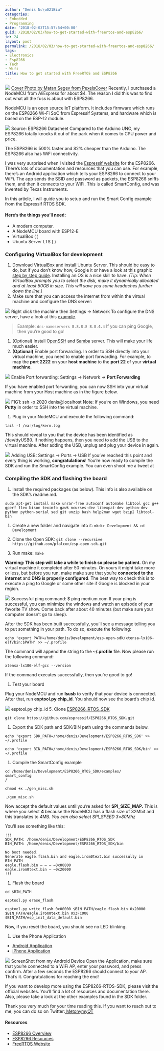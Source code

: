 ```yaml
---
author: "Denis Nu\u021Biu"
categories:
- Embedded
- Programming
date: '2018-02-03T15:57:54+00:00'
guid: /2018/02/03/how-to-get-started-with-freertos-and-esp8266/
id: 24
layout: post
permalink: /2018/02/03/how-to-get-started-with-freertos-and-esp8266/
tags:
- Electronics
- Esp8266
- Tech
- Wifi
title: How to get started with FreeRTOS and ESP8266
---
```

![](/wp-content/uploads/2018/06/babe3-12fa1exr1zeewua54bby3ag.jpeg)
[Cover Photo by Matan Segev from PexelsCover](https://www.pexels.com/photo/action-android-device-electronics-595804/)
Recently, I purchased a NodeMCU from AliExpress for about $4. The reason I did this was to find out what all the fuss is about with ESP8266.


NodeMCU is an open source IoT platform. It includes firmware which runs on the ESP8266 Wi-Fi SoC from Espressif Systems, and hardware which is based on the ESP-12 module.


![](/wp-content/uploads/2018/06/8a6c3-1eweuexslju_l6gorgaev-w.png)
Source: ESP8266 Datasheet
Compared to the Arduino UNO, my ESP8266 totally knocks it out of the park when it comes to CPU power and price.


The ESP8266 is 500% faster and 82% cheaper than the Arduino. The ESP8266 also has WiFi connectivity.


I was very surprised when I visited the [Espressif website](https://www.espressif.com/en/products/hardware/esp8266ex/overview) for the ESP8266. There’s lots of documentation and resources that you can use. For example, there’s an Android application which tells your ESP8266 to connect to your WiFi. The app sends the SSID and password as packets, the ESP8266 sniffs them, and then it connects to your WiFi. This is called SmartConfig, and was invented by Texas Instruments.


In this article, I will guide you to setup and run the Smart Config example from the Espressif RTOS SDK.


#### Here’s the things you’ll need:


- A modern computer.
- A NodeMCU board with ESP12-E
- VirtualBox (
)
- Ubuntu Server LTS (
)


### Configuring VirtualBox for development


1. Download VirtualBox and install Ubuntu Server. This should be easy to do, but if you don’t know how, Google it or have a look at this graphic [step by step guide](https://dalanzg.github.io/tips-tutorials/ubuntu/2016/04/15/install-ubuntu-server-on-virtualbox/). Installing an OS is a nice skill to have. *(Tip: When VirtualBox prompts you to select the disk, make it dynamically allocated and at least 50GB in size. This will save you some headaches further down the line.)*
2. Make sure that you can access the internet from within the virtual machine and configure the DNS server:


![](/wp-content/uploads/2018/06/9bef0-1v-sf25lacxuvayb-x0zueq.png)
Right click the machine then Settings -> Network
To configure the DNS server, have a look at this [example](https://askubuntu.com/questions/346838/how-do-i-configure-my-dns-settings-in-ubuntu-server).


> Example: `dns-nameservers 8.8.8.8 8.8.4.4` If you can ping Google, then you’re good to go!


1. (Optional) Install [OpenSSH](https://help.ubuntu.com/lts/serverguide/openssh-server.html) and [Samba](https://help.ubuntu.com/lts/serverguide/samba-fileserver.html) server. This will make your life much easier.
2. **(Optional)** Enable port forwarding. In order to SSH directly into your virtual machine, you need to enable port forwarding. For example, to map the **port 2222** on your **host machine** to the **port 22** of your **virtual machine**.


![](/wp-content/uploads/2018/06/e6d54-1mopy98pu7j-nnjcczvxika.png)
Enable Port forwarding: Settings -> Network -> **Port Forwarding**


If you have enabled port forwarding, you can now SSH into your virtual machine from your Host machine as in the figure below.


![](/wp-content/uploads/2018/06/9eda8-1yh8lzg3ik59kcvuk2xp-sq.png)
FIG1: ssh -p 2020 denis@localhost
Note: If you’re on Windows, you need **Putty** in order to SSH into the virtual machine.


1. Plug in your NodeMCU and execute the following command:


`tail -f /var/log/kern.log`


This should reveal to you that the device has been identified as /dev/ttyUSB0. If nothing happens, then you need to add the USB to the virtual machine. After adding the USB, unplug and plug your device in again.


![](/wp-content/uploads/2018/06/9cfeb-1ze6kztdjsfp47enx8mkxuw.png)
Adding USB: Settings -> Ports -> USB
If you’ve reached this point and every thing is working, **congratulations**! You’re now ready to compile the SDK and run the SmartConfig example. You can even shoot me a tweet at 


### **Compiling the SDK and flashing the board**


1. Install the required packages (as below). This info is also available on the SDK’s readme.md.


```
sudo apt-get install make unrar-free autoconf automake libtool gcc g++ gperf flex bison texinfo gawk ncurses-dev libexpat-dev python-dev python python-serial sed git unzip bash help2man wget bzip2 libtool-bin
```


1. Create a new folder and navigate into it: `mkdir Development && cd Development`


30. Clone the Open SDK: 
`git clone --recursive https://github.com/pfalcon/esp-open-sdk.git`


1. Run make: `make`


**Warning: This step will take a while to finish so please be patient.** On my virtual machine it completed after 50 minutes. On yours it might take more or less, but before you run, make make sure that you’re **connected to the internet** and **DNS is properly configured**. The best way to check this is to execute a ping to Google or some other site if Google is blocked in your region.


![](/wp-content/uploads/2018/06/f6765-1ukoiccf6gk6k0ttefwsirw.png)
Successful ping command: $ ping medium.com
If your ping is successful, you can minimize the windows and watch an episode of your favorite TV show. Come back after about 40 minutes (but make sure your computer doesn’t go to sleep).


After the SDK has been built successfully, you’ll see a message telling you to put something in your path. To do so, execute the following:


```
echo 'export PATH=/home/denis/Development/esp-open-sdk/xtensa-lx106-elf/bin:$PATH' >> ~/.profile
```


The command will append the string to the **~/.profile** file. Now please run the following command:


`xtensa-lx106-elf-gcc --version`


If the command executes successfully, then you’re good to go!


1. Test your board


Plug your NodeMCU and run **lsusb** to verify that your device is connected. After that, run **esptool.py chip\_id**. You should now see the board’s chip id.


![](/wp-content/uploads/2018/06/b88f3-13mr6jko3o-82qvsdc9rknw.png)
esptool.py chip\_id
5\. Clone [ESP8266\_RTOS\_SDK](https://github.com/espressif/ESP8266_RTOS_SDK)


```
git clone https://github.com/espressif/ESP8266_RTOS_SDK.git
```


1. Export the SDK path and SDK/BIN path using the commands below.


```
echo 'export SDK_PATH=/home/denis/Development/ESP8266_RTOS_SDK' >> ~/.profile
```


```
echo 'export BIN_PATH=/home/denis/Development/ESP8266_RTOS_SDK/bin' >> ~/.profile
```


1. Compile the SmartConfig example


```
cd /home/denis/Development/ESP8266_RTOS_SDK/examples/
smart_config
/
```


```
chmod +x ./gen_misc.sh
```


```
./gen_misc.sh
```


Now accept the default values until you’re asked for **SPI\_SIZE\_MAP.** This is where you select **4** because the NodeMCU has a flash size of 32Mbit and this translates to 4MB. *You can also select SPI\_SPEED 3=80Mhz*


You’ll see something like this:


```
!!!
SDK_PATH: /home/denis/Development/ESP8266_RTOS_SDK
BIN_PATH: /home/denis/Development/ESP8266_RTOS_SDK/bin
```


```
No boot needed.
Generate eagle.flash.bin and eagle.irom0text.bin successully in BIN_PATH
eagle.flash.bin — — — →0x00000
eagle.irom0text.bin — →0x20000
!!!
```


1. Flash the board


```
cd $BIN_PATH
```


```
esptool.py erase_flash
```


```
esptool.py write_flash 0x00000 $BIN_PATH/eagle.flash.bin 0x20000 $BIN_PATH/eagle.irom0text.bin 0x3FC000 $BIN_PATH/esp_init_data_default.bin
```


Now, if you reset the board, you should see no LED blinking.


1. Use the Phone Application


- [Android Application](https://play.google.com/store/apps/details?id=com.cmmakerclub.iot.esptouch&hl=en)
- [iPhone Application](https://itunes.apple.com/us/app/ti-wifi-smartconfig/id580969322?mt=8)


![](/wp-content/uploads/2018/06/09ee5-1eor1aujvapolvmldyop4vq.png)
ScreenShot from my Android Device
Open the Application, make sure that you’re connected to a WiFi AP, enter your password, and press confirm. After a few seconds the ESP8266 should connect to your AP. That’s it. Congratulations for reaching the end!


If you want to develop more using the ESP8266-RTOS-SDK, please visit the official websites. You’ll find a lot of resources and documentation there. Also, please take a look at the other examples found in the SDK folder.


Thank you very much for your time reading this. If you want to reach out to me, you can do so on Twitter:[ MetonymyQT](https://twitter.com/nuculabs)


#### Resources


- [ESP8266 Overview](https://www.espressif.com/en/products/hardware/esp8266ex/overview)
- [ESP8266 Resources](https://www.espressif.com/en/products/hardware/esp8266ex/resources)
- [FreeRTOS Website](https://www.freertos.org/)